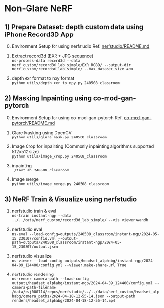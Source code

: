 # Non-Glare NeRF

## 1) Prepare Dataset: depth custom data using iPhone Record3D App
0. Environment Setup for using nerfstudio
Ref. [nerfstudio/README.md](./nerfstudio/README.md)

1. Extract record3d (EXR + JPG sequence) </br>
```ns-process-data record3d --data nerf_custom/record3d_lab_simple/EXR_RGBD/ --output-dir nerf_custom/record3d_lab_simple/ --max_dataset_size 400```

3. depth exr format to npy format </br>
```python utils/depth_exr_to_npy.py 240508_classroom```


## 2) Masking Inpainting using co-mod-gan-pytorch
0. Environment Setup for using co-mod-gan-pytorch
Ref. [co-mod-gan-pytorch/README.md](./co-mod-gan-pytorch/README.md)

1. Glare Masking using OpenCV </br>
```python utils/glare_mask.py 240508_classroom```

2. Image Crop for inpainting (Commonly inpainting algorithms supported 512x512 size) </br>
```python utils/image_crop.py 240508_classroom```

3. inpainting </br>
```./test.sh 240508_classroom```

4. Image merge </br>
```python utils/image_merge.py 240508_classroom```


## 3) NeRF Train & Visualize using nerfstudio
1. nerfstudio train & eval </br>
```ns-train instant-ngp --data ../../data/nerf_custom/record3d_lab_simple/ --vis viewer+wandb```

2. nerfstudio eval </br>
```ns-eval --load-config=outputs/240508_classroom/instant-ngp/2024-05-15_230307/config.yml --output-path=outputs/240508_classroom/instant-ngp/2024-05-15_230307/output.json```

3. nerfstudio visualize </br>
```ns-viewer --load-config outputs/headset_alphabg/instant-ngp/2024-04-09_124400/config.yml --viewer.make-share-url True```

4. nerfstudio rendering </br>
```ns-render camera-path --load-config outputs/headset_alphabg/instant-ngp/2024-04-09_124400/config.yml --camera-path-filename /data/csj000714/repos/nerfstudio/../../data/nerf_custom/headset_alphabg/camera_paths/2024-04-18-12-55-14.json --output-path renders/headset_alphabg/2024-04-18-12-55-14.mp4```
```